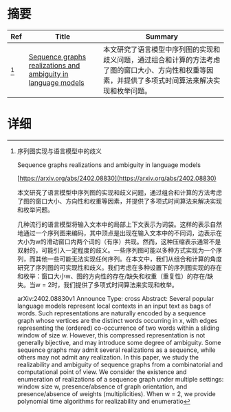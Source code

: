# 摘要

| Ref | Title | Summary |
| --- | --- | --- |
| [^1] | [Sequence graphs realizations and ambiguity in language models](https://arxiv.org/abs/2402.08830) | 本文研究了语言模型中序列图的实现和歧义问题，通过组合和计算的方法考虑了图的窗口大小、方向性和权重等因素，并提供了多项式时间算法来解决实现和枚举问题。 |

# 详细

[^1]: 序列图实现与语言模型中的歧义

    Sequence graphs realizations and ambiguity in language models

    [https://arxiv.org/abs/2402.08830](https://arxiv.org/abs/2402.08830)

    本文研究了语言模型中序列图的实现和歧义问题，通过组合和计算的方法考虑了图的窗口大小、方向性和权重等因素，并提供了多项式时间算法来解决实现和枚举问题。

    

    几种流行的语言模型将输入文本中的局部上下文表示为词袋。这样的表示自然地通过一个序列图来编码，其中顶点是出现在输入文本中的不同词，边表示在大小为w的滑动窗口内两个词的（有序）共现。然而，这种压缩表示通常不是双射的，可能引入一定程度的歧义。一些序列图可能以多种方式实现为一个序列，而其他一些可能无法实现任何序列。在本文中，我们从组合和计算的角度研究了序列图的可实现性和歧义。我们考虑在多种设置下的序列图实现的存在和枚举：窗口大小w、图的方向性的存在/缺失和权重（重复性）的存在/缺失。当w = 2时，我们提供了多项式时间算法来实现和枚举。

    arXiv:2402.08830v1 Announce Type: cross Abstract: Several popular language models represent local contexts in an input text as bags of words. Such representations are naturally encoded by a sequence graph whose vertices are the distinct words occurring in x, with edges representing the (ordered) co-occurrence of two words within a sliding window of size w. However, this compressed representation is not generally bijective, and may introduce some degree of ambiguity. Some sequence graphs may admit several realizations as a sequence, while others may not admit any realization. In this paper, we study the realizability and ambiguity of sequence graphs from a combinatorial and computational point of view. We consider the existence and enumeration of realizations of a sequence graph under multiple settings: window size w, presence/absence of graph orientation, and presence/absence of weights (multiplicities). When w = 2, we provide polynomial time algorithms for realizability and enumeratio
    

